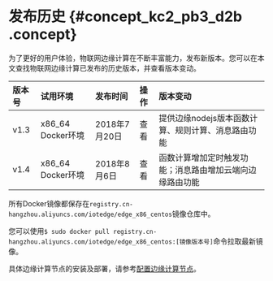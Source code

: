 # 发布历史 {#concept_kc2_pb3_d2b .concept}

为了更好的用户体验，物联网边缘计算在不断丰富能力，发布新版本。您可以在本文查找物联网边缘计算已发布的历史版本，并查看版本变动。

|版本号|试用环境|发布时间|操作|版本变动|
|:--|:---|:---|:-|:---|
|v1.3|x86\_64 Docker环境|2018年7月20日|查看|提供边缘nodejs版本函数计算、规则计算、消息路由功能|
|v1.4|x86\_64 Docker环境|2018年8月6日|查看|函数计算增加定时触发功能；消息路由增加云端向边缘路由功能|

所有Docker镜像都保存在`registry.cn-hangzhou.aliyuncs.com/iotedge/edge_x86_centos`镜像仓库中。

您可以使用`$ sudo docker pull registry.cn-hangzhou.aliyuncs.com/iotedge/edge_x86_centos:[镜像版本号]`命令拉取最新镜像。

具体边缘计算节点的安装及部署，请参考[配置边缘计算节点](../../../../cn.zh-CN/用户指南/配置边缘计算节点.md#)。

